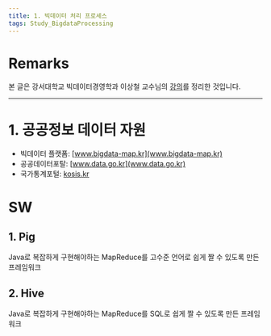```yaml
---
title: 1. 빅데이터 처리 프로세스
tags: Study_BigdataProcessing
---
```


# Remarks
본 글은 강서대학교 빅데이터경영학과 이상철 교수님의 [강의](https://www.youtube.com/playlist?list=PLEUKy_nwlzwEqKPbcLjNRyhEsx2BbzAyw)를 정리한 것입니다.

<!--more-->

---

# 1. 공공정보 데이터 자원
- 빅데이터 플랫폼: [www.bigdata-map.kr](www.bigdata-map.kr)
- 공공데이터포탈: [www.data.go.kr](www.data.go.kr)
- 국가통계포털: [kosis.kr](kosis.kr)


# SW
## 1. Pig
Java로 복잡하게 구현해야하는 MapReduce를 고수준 언어로 쉽게 짤 수 있도록 만든 프레임워크

## 2. Hive
Java로 복잡하게 구현해야하는 MapReduce를 SQL로 쉽게 짤 수 있도록 만든 프레임워크
